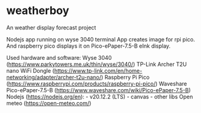 # weatherboy

An weather display forecast project

Nodejs app running on wyse 3040 terminal
App creates image for rpi pico. And raspberry pico displays it on Pico-ePaper-7.5-B eInk display.



Used hardware and software:
Wyse 3040 (https://www.parkytowers.me.uk/thin/wyse/3040/)
TP-Link Archer T2U nano WiFi Dongle (https://www.tp-link.com/en/home-networking/adapter/archer-t2u-nano/)
Raspberry Pi Pico (https://www.raspberrypi.com/products/raspberry-pi-pico/)
Waveshare Pico-ePaper-7.5-B (https://www.waveshare.com/wiki/Pico-ePaper-7.5-B)
Nodejs (https://nodejs.org/en):
	- v20.12.2 (LTS)
	- canvas
	- other libs
Open meteo (https://open-meteo.com/)